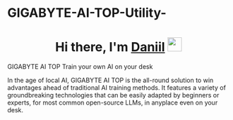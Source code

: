 # GIGABYTE-AI-TOP-Utility-

<h1 align="center">Hi there, I'm <a href="https://daniilshat.ru/" target="_blank">Daniil</a> 
<img src="https://github.com/blackcater/blackcater/raw/main/images/Hi.gif" height="32"/></h1>


GIGABYTE AI TOP
Train your own AI on your desk

In the age of local AI, GIGABYTE AI TOP is the all-round solution to win advantages ahead of traditional AI training methods. 
It features a variety of groundbreaking technologies that can be easily adapted by beginners or experts, for most common open-source LLMs, in anyplace even on your desk.

